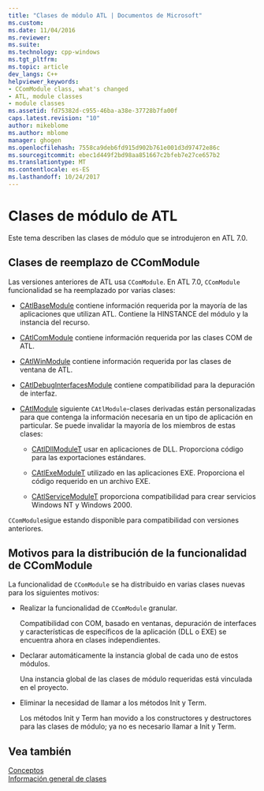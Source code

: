 ```yaml
---
title: "Clases de módulo ATL | Documentos de Microsoft"
ms.custom: 
ms.date: 11/04/2016
ms.reviewer: 
ms.suite: 
ms.technology: cpp-windows
ms.tgt_pltfrm: 
ms.topic: article
dev_langs: C++
helpviewer_keywords:
- CComModule class, what's changed
- ATL, module classes
- module classes
ms.assetid: fd75382d-c955-46ba-a38e-37728b7fa00f
caps.latest.revision: "10"
author: mikeblome
ms.author: mblome
manager: ghogen
ms.openlocfilehash: 7558ca9deb6fd915d902b761e001d3d97472e86c
ms.sourcegitcommit: ebec1d449f2bd98aa851667c2bfeb7e27ce657b2
ms.translationtype: MT
ms.contentlocale: es-ES
ms.lasthandoff: 10/24/2017
---
```

# <a name="atl-module-classes"></a>Clases de módulo de ATL
Este tema describen las clases de módulo que se introdujeron en ATL 7.0.  
  
## <a name="ccommodule-replacement-classes"></a>Clases de reemplazo de CComModule  
 Las versiones anteriores de ATL usa `CComModule`. En ATL 7.0, `CComModule` funcionalidad se ha reemplazado por varias clases:  
  
-   [CAtlBaseModule](../atl/reference/catlbasemodule-class.md) contiene información requerida por la mayoría de las aplicaciones que utilizan ATL. Contiene la HINSTANCE del módulo y la instancia del recurso.  
  
-   [CAtlComModule](../atl/reference/catlcommodule-class.md) contiene información requerida por las clases COM de ATL.  
  
-   [CAtlWinModule](../atl/reference/catlwinmodule-class.md) contiene información requerida por las clases de ventana de ATL.  
  
-   [CAtlDebugInterfacesModule](../atl/reference/catldebuginterfacesmodule-class.md) contiene compatibilidad para la depuración de interfaz.  
  
-   [CAtlModule](../atl/reference/catlmodule-class.md) siguiente `CAtlModule`-clases derivadas están personalizadas para que contenga la información necesaria en un tipo de aplicación en particular. Se puede invalidar la mayoría de los miembros de estas clases:  
  
    -   [CAtlDllModuleT](../atl/reference/catldllmodulet-class.md) usar en aplicaciones de DLL. Proporciona código para las exportaciones estándares.  
  
    -   [CAtlExeModuleT](../atl/reference/catlexemodulet-class.md) utilizado en las aplicaciones EXE. Proporciona el código requerido en un archivo EXE.  
  
    -   [CAtlServiceModuleT](../atl/reference/catlservicemodulet-class.md) proporciona compatibilidad para crear servicios Windows NT y Windows 2000.  
  
 `CComModule`sigue estando disponible para compatibilidad con versiones anteriores.  
  
## <a name="reasons-for-distributing-ccommodule-functionality"></a>Motivos para la distribución de la funcionalidad de CComModule  
 La funcionalidad de `CComModule` se ha distribuido en varias clases nuevas para los siguientes motivos:  
  
-   Realizar la funcionalidad de `CComModule` granular.  
  
     Compatibilidad con COM, basado en ventanas, depuración de interfaces y características de específicos de la aplicación (DLL o EXE) se encuentra ahora en clases independientes.  
  
-   Declarar automáticamente la instancia global de cada uno de estos módulos.  
  
     Una instancia global de las clases de módulo requeridas está vinculada en el proyecto.  
  
-   Eliminar la necesidad de llamar a los métodos Init y Term.  
  
     Los métodos Init y Term han movido a los constructores y destructores para las clases de módulo; ya no es necesario llamar a Init y Term.  
  
## <a name="see-also"></a>Vea también  
 [Conceptos](../atl/active-template-library-atl-concepts.md)   
 [Información general de clases](../atl/atl-class-overview.md)

